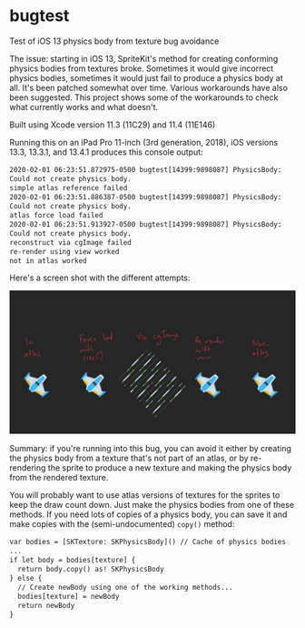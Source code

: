 # bugtest
Test of iOS 13 physics body from texture bug avoidance

The issue: starting in iOS 13, SpriteKit's method for creating conforming physics bodies from textures
broke.  Sometimes it would give incorrect physics bodies, sometimes it would just fail to produce a
physics body at all.  It's been patched somewhat over time.  Various workarounds have also been
suggested.  This project shows some of the workarounds to check what currently works and what doesn't.

Built using Xcode version 11.3 (11C29) and 11.4 (11E146)

Running this on an iPad Pro 11-inch (3rd generation, 2018), iOS versions 13.3, 13.3.1, and 13.4.1
produces this console output:

```
2020-02-01 06:23:51.872975-0500 bugtest[14399:9898087] PhysicsBody: Could not create physics body.
simple atlas reference failed
2020-02-01 06:23:51.886387-0500 bugtest[14399:9898087] PhysicsBody: Could not create physics body.
atlas force load failed
2020-02-01 06:23:51.913927-0500 bugtest[14399:9898087] PhysicsBody: Could not create physics body.
reconstruct via cgImage failed
re-render using view worked
not in atlas worked
```

Here's a screen shot with the different attempts:

![Screen shot](images/screenshot.jpeg)

Summary: if you're running into this bug, you can avoid it either by creating the physics body from
a texture that's not part of an atlas, or by re-rendering the sprite to produce a new texture and
making the physics body from the rendered texture.

You will probably want to use atlas versions of textures for the sprites to keep the draw count
down.  Just make the physics bodies from one of these methods.  If you need lots of copies of a
physics body, you can save it and make copies with the (semi-undocumented) `copy()` method:
```
var bodies = [SKTexture: SKPhysicsBody]() // Cache of physics bodies
...
if let body = bodies[texture] {
  return body.copy() as! SKPhysicsBody
} else {
  // Create newBody using one of the working methods...
  bodies[texture] = newBody
  return newBody
}
```
